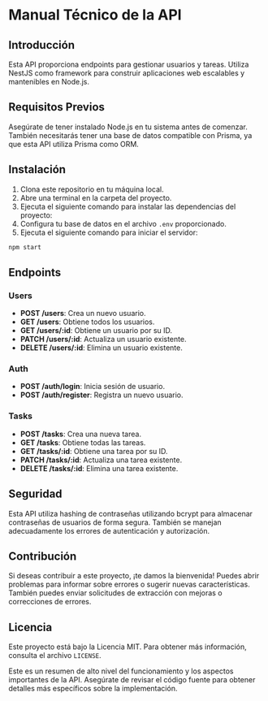 # Manual Técnico de la API

## Introducción

Esta API proporciona endpoints para gestionar usuarios y tareas. Utiliza NestJS como framework para construir aplicaciones web escalables y mantenibles en Node.js.

## Requisitos Previos

Asegúrate de tener instalado Node.js en tu sistema antes de comenzar. También necesitarás tener una base de datos compatible con Prisma, ya que esta API utiliza Prisma como ORM.

## Instalación

1. Clona este repositorio en tu máquina local.
2. Abre una terminal en la carpeta del proyecto.
3. Ejecuta el siguiente comando para instalar las dependencias del proyecto:
4. Configura tu base de datos en el archivo `.env` proporcionado.
5. Ejecuta el siguiente comando para iniciar el servidor:
```JavaScript
npm start
```
## Endpoints

### Users

- **POST /users**: Crea un nuevo usuario.
- **GET /users**: Obtiene todos los usuarios.
- **GET /users/:id**: Obtiene un usuario por su ID.
- **PATCH /users/:id**: Actualiza un usuario existente.
- **DELETE /users/:id**: Elimina un usuario existente.

### Auth

- **POST /auth/login**: Inicia sesión de usuario.
- **POST /auth/register**: Registra un nuevo usuario.

### Tasks

- **POST /tasks**: Crea una nueva tarea.
- **GET /tasks**: Obtiene todas las tareas.
- **GET /tasks/:id**: Obtiene una tarea por su ID.
- **PATCH /tasks/:id**: Actualiza una tarea existente.
- **DELETE /tasks/:id**: Elimina una tarea existente.

## Seguridad

Esta API utiliza hashing de contraseñas utilizando bcrypt para almacenar contraseñas de usuarios de forma segura. También se manejan adecuadamente los errores de autenticación y autorización.

## Contribución

Si deseas contribuir a este proyecto, ¡te damos la bienvenida! Puedes abrir problemas para informar sobre errores o sugerir nuevas características. También puedes enviar solicitudes de extracción con mejoras o correcciones de errores.

## Licencia

Este proyecto está bajo la Licencia MIT. Para obtener más información, consulta el archivo `LICENSE`.

Este es un resumen de alto nivel del funcionamiento y los aspectos importantes de la API. Asegúrate de revisar el código fuente para obtener detalles más específicos sobre la implementación.
